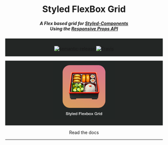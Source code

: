 <h1 align="center">Styled FlexBox Grid</h1>
<h5 align="center">A Flex based grid for <a href="https://www.styled-components.com/">Styled-Components</a><br>
Using the <a href="https://github.com/johnnyBira/responsive-props">Responsive Props API</a></h5>
<p align="center" style="background: #232625; margin: 0; padding: 1.5rem 0 1rem 0;">
<a href="https://github.com/semantic-release/semantic-release"><img src="https://img.shields.io/badge/%20%20%F0%9F%93%A6%F0%9F%9A%80-semantic--release-e10079.svg?style=flat-square" alt="semantic-release" /></a>
<a href=""><img src="https://img.shields.io/travis/rust-lang/rust.svg?style=flat-square" alt="Travis" /></a>
</p>
<p align="center" style="background: #232625; padding-bottom: 1rem;">
   <img src="https://raw.githubusercontent.com/johnnyBira/styled-flexbox-grid/develop/docs/images/logo.png" width="200">
</p>

<p align="center">
  <a hreaf="https://johnnybira.github.io/styled-flexbox-grid">Read the docs<a/>
</p>

---
